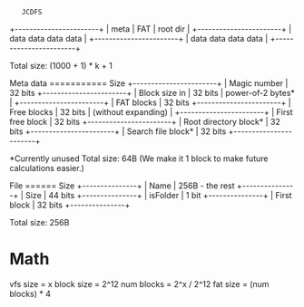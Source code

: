        JCDFS
+-----------------------+
| meta | FAT | root dir |
+-----------------------+
|  data data data data  |
+-----------------------+
|  data data data data  |
+-----------------------+

Total size: (1000 + 1) * k + 1


Meta data
===========               Size
+-----------------------+
| Magic number          | 32 bits
+-----------------------+
| Block size in         | 32 bits
| power-of-2 bytes*     |
+-----------------------+
| FAT blocks            | 32 bits
+-----------------------+
| Free blocks           | 32 bits
| (without expanding)   |
+-----------------------+
| First free block      | 32 bits
+-----------------------+
| Root directory block* | 32 bits
+-----------------------+
| Search file block*    | 32 bits
+-----------------------+

*Currently unused
Total size: 64B (We make it 1 block to make future calculations easier.)


File
======            Size
+---------------+
| Name          | 256B - the rest
+---------------+
| Size          | 44 bits
+---------------+
| isFolder      | 1 bit
+---------------+
| First block   | 32 bits
+---------------+

Total size: 256B


Math
======
vfs size = x
block size = 2^12
num blocks = 2^x / 2^12
fat size = (num blocks) * 4
